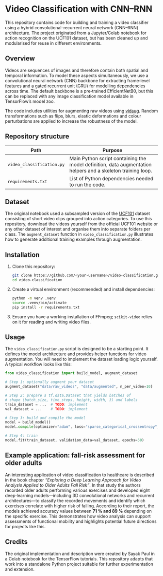 # Video Classification with CNN–RNN

This repository contains code for building and training a video classifier using a hybrid convolutional–recurrent neural network (CNN–RNN) architecture.  The project originated from a Jupyter/Colab notebook for action recognition on the UCF101 dataset, but has been cleaned up and modularised for reuse in different environments.

## Overview

Videos are sequences of images and therefore contain both spatial and temporal information.  To model these aspects simultaneously, we use a convolutional neural network (CNN) backbone for extracting frame‑level features and a gated recurrent unit (GRU) for modelling dependencies across time.  The default backbone is a pre‑trained EfficientNetB0, but this can be replaced with any image classification model available in TensorFlow’s model zoo.

The code includes utilities for augmenting raw videos using [vidaug](https://github.com/okankop/vidaug).  Random transformations such as flips, blurs, elastic deformations and colour perturbations are applied to increase the robustness of the model.

## Repository structure

| Path | Purpose |
| --- | --- |
| `video_classification.py` | Main Python script containing the model definition, data augmentation helpers and a skeleton training loop. |
| `requirements.txt` | List of Python dependencies needed to run the code. |

## Dataset

The original notebook used a subsampled version of the [UCF101](https://www.crcv.ucf.edu/data/UCF101.php) dataset consisting of short video clips grouped into action categories.  To use this repository, download the videos yourself from the official UCF101 website or any other dataset of interest and organise them into separate folders per class.  The `augment_dataset` function in `video_classification.py` illustrates how to generate additional training examples through augmentation.

## Installation

1. Clone this repository:
   ```bash
   git clone https://github.com/<your‑username>/video‑classification.git
   cd video‑classification
   ```
2. Create a virtual environment (recommended) and install dependencies:
   ```bash
   python -m venv .venv
   source .venv/bin/activate
   pip install -r requirements.txt
   ```
3. Ensure you have a working installation of FFmpeg; `scikit‑video` relies on it for reading and writing video files.

## Usage

The `video_classification.py` script is designed to be a starting point.  It defines the model architecture and provides helper functions for video augmentation.  You will need to implement the dataset loading logic yourself.  A typical workflow looks like this:

```python
from video_classification import build_model, augment_dataset

# Step 1: optionally augment your dataset
augment_dataset("data/raw_videos", "data/augmented", n_per_video=10)

# Step 2: prepare a tf.data.Dataset that yields batches of
# shape (batch_size, time_steps, height, width, 3) and labels
train_dataset = ...  # TODO: implement
val_dataset = ...    # TODO: implement

# Step 3: build and compile the model
model = build_model()
model.compile(optimizer="adam", loss="sparse_categorical_crossentropy", metrics=["accuracy"])

# Step 4: train
model.fit(train_dataset, validation_data=val_dataset, epochs=50)
```

## Example application: fall‑risk assessment for older adults

An interesting application of video classification to healthcare is described in the book chapter *“Exploring a Deep Learning Approach for Video Analysis Applied to Older Adults Fall Risk”*.  In that study the authors recorded older adults performing various exercises and developed eight deep‑learning models—including 3D convolutional networks and recurrent architectures—to classify the recorded movements and identify which exercises correlate with higher risk of falling.  According to their report, the models achieved accuracy values between **71 % and 89 %** depending on the specific exercise.  This demonstrates how video analysis can support assessments of functional mobility and highlights potential future directions for projects like this.

## Credits

The original implementation and description were created by Sayak Paul in a Colab notebook for the TensorFlow tutorials.  This repository adapts that work into a standalone Python project suitable for further experimentation and extension.
